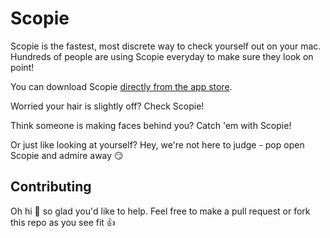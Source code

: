 # Scopie

Scopie is the fastest, most discrete way to check yourself out on your mac. Hundreds of people are using Scopie everyday to make sure they look on point!

You can download Scopie [directly from the app store](https://apps.apple.com/app/id1027457763).

Worried your hair is slightly off? Check Scopie!

Think someone is making faces behind you? Catch 'em with Scopie!

Or just like looking at yourself? Hey, we're not here to judge - pop open Scopie and admire away 😏

## Contributing

Oh hi 👋 so glad you'd like to help. Feel free to make a pull request or fork this repo as you see fit 👍
